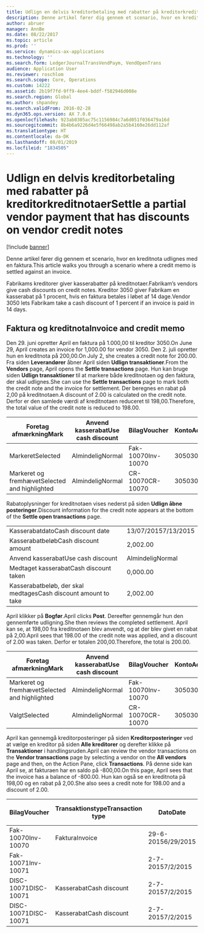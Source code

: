 ```yaml
---
title: Udlign en delvis kreditorbetaling med rabatter på kreditorkreditnotaer
description: Denne artikel fører dig gennem et scenario, hvor en kreditnota udlignes med en faktura.
author: abruer
manager: AnnBe
ms.date: 08/22/2017
ms.topic: article
ms.prod: ''
ms.service: dynamics-ax-applications
ms.technology: ''
ms.search.form: LedgerJournalTransVendPaym, VendOpenTrans
audience: Application User
ms.reviewer: roschlom
ms.search.scope: Core, Operations
ms.custom: 14222
ms.assetid: 2b19f7fd-9ff9-4ee4-bddf-f582946d008e
ms.search.region: Global
ms.author: shpandey
ms.search.validFrom: 2016-02-28
ms.dyn365.ops.version: AX 7.0.0
ms.openlocfilehash: 923ab0305ac75c1156984c7a6d051f036479a16d
ms.sourcegitcommit: 8b4b6a9226d4e5f66498ab2a5b4160e26dd112af
ms.translationtype: HT
ms.contentlocale: da-DK
ms.lasthandoff: 08/01/2019
ms.locfileid: "1834505"
---
```

# <a name="settle-a-partial-vendor-payment-that-has-discounts-on-vendor-credit-notes"></a><span data-ttu-id="66536-103">Udlign en delvis kreditorbetaling med rabatter på kreditorkreditnotaer</span><span class="sxs-lookup"><span data-stu-id="66536-103">Settle a partial vendor payment that has discounts on vendor credit notes</span></span>

[!include [banner](../includes/banner.md)]

<span data-ttu-id="66536-104">Denne artikel fører dig gennem et scenario, hvor en kreditnota udlignes med en faktura.</span><span class="sxs-lookup"><span data-stu-id="66536-104">This article walks you through a scenario where a credit memo is settled against an invoice.</span></span>

<span data-ttu-id="66536-105">Fabrikams kreditorer giver kasserabatter på kreditnotaer.</span><span class="sxs-lookup"><span data-stu-id="66536-105">Fabrikam’s vendors give cash discounts on credit notes.</span></span> <span data-ttu-id="66536-106">Kreditor 3050 giver Fabrikam en kasserabat på 1 procent, hvis en faktura betales i løbet af 14 dage.</span><span class="sxs-lookup"><span data-stu-id="66536-106">Vendor 3050 lets Fabrikam take a cash discount of 1 percent if an invoice is paid in 14 days.</span></span>

## <a name="invoice-and-credit-memo"></a><span data-ttu-id="66536-107">Faktura og kreditnota</span><span class="sxs-lookup"><span data-stu-id="66536-107">Invoice and credit memo</span></span>
<span data-ttu-id="66536-108">Den 29. juni opretter April en faktura på 1.000,00 til kreditor 3050.</span><span class="sxs-lookup"><span data-stu-id="66536-108">On June 29, April creates an invoice for 1,000.00 for vendor 3050.</span></span> <span data-ttu-id="66536-109">Den 2. juli opretter hun en kreditnota på 200,00.</span><span class="sxs-lookup"><span data-stu-id="66536-109">On July 2, she creates a credit note for 200.00.</span></span> <span data-ttu-id="66536-110">Fra siden **Leverandører** åbner April siden **Udlign transaktioner**.</span><span class="sxs-lookup"><span data-stu-id="66536-110">From the **Vendors** page, April opens the **Settle transactions** page.</span></span> <span data-ttu-id="66536-111">Hun kan bruge siden **Udlign transaktioner** til at markere både kreditnotaen og den faktura, der skal udlignes.</span><span class="sxs-lookup"><span data-stu-id="66536-111">She can use the **Settle transactions** page to mark both the credit note and the invoice for settlement.</span></span> <span data-ttu-id="66536-112">Der beregnes en rabat på 2,00 på kreditnotaen.</span><span class="sxs-lookup"><span data-stu-id="66536-112">A discount of 2.00 is calculated on the credit note.</span></span> <span data-ttu-id="66536-113">Derfor er den samlede værdi af kreditnotaen reduceret til 198,00.</span><span class="sxs-lookup"><span data-stu-id="66536-113">Therefore, the total value of the credit note is reduced to 198.00.</span></span>

| <span data-ttu-id="66536-114">Foretag afmærkning</span><span class="sxs-lookup"><span data-stu-id="66536-114">Mark</span></span>                     | <span data-ttu-id="66536-115">Anvend kasserabat</span><span class="sxs-lookup"><span data-stu-id="66536-115">Use cash discount</span></span> | <span data-ttu-id="66536-116">Bilag</span><span class="sxs-lookup"><span data-stu-id="66536-116">Voucher</span></span>   | <span data-ttu-id="66536-117">Konto</span><span class="sxs-lookup"><span data-stu-id="66536-117">Account</span></span> | <span data-ttu-id="66536-118">Dato</span><span class="sxs-lookup"><span data-stu-id="66536-118">Date</span></span>      | <span data-ttu-id="66536-119">Forfaldsdato</span><span class="sxs-lookup"><span data-stu-id="66536-119">Due date</span></span>  | <span data-ttu-id="66536-120">Faktura</span><span class="sxs-lookup"><span data-stu-id="66536-120">Invoice</span></span> | <span data-ttu-id="66536-121">Beløb i transaktionsvaluta</span><span class="sxs-lookup"><span data-stu-id="66536-121">Amount in transaction currency</span></span> | <span data-ttu-id="66536-122">Valuta</span><span class="sxs-lookup"><span data-stu-id="66536-122">Currency</span></span> | <span data-ttu-id="66536-123">Beløb, der skal udlignes</span><span class="sxs-lookup"><span data-stu-id="66536-123">Amount to settle</span></span> |
|--------------------------|-------------------|-----------|---------|-----------|-----------|---------|--------------------------------|----------|------------------|
| <span data-ttu-id="66536-124">Markeret</span><span class="sxs-lookup"><span data-stu-id="66536-124">Selected</span></span>                 | <span data-ttu-id="66536-125">Almindelig</span><span class="sxs-lookup"><span data-stu-id="66536-125">Normal</span></span>            | <span data-ttu-id="66536-126">Fak-10070</span><span class="sxs-lookup"><span data-stu-id="66536-126">Inv-10070</span></span> | <span data-ttu-id="66536-127">3050</span><span class="sxs-lookup"><span data-stu-id="66536-127">3050</span></span>    | <span data-ttu-id="66536-128">29-6-2015</span><span class="sxs-lookup"><span data-stu-id="66536-128">6/29/2015</span></span> | <span data-ttu-id="66536-129">29-7-2015</span><span class="sxs-lookup"><span data-stu-id="66536-129">7/29/2015</span></span> | <span data-ttu-id="66536-130">10070</span><span class="sxs-lookup"><span data-stu-id="66536-130">10070</span></span>   | <span data-ttu-id="66536-131">-1.000,00</span><span class="sxs-lookup"><span data-stu-id="66536-131">-1,000.00</span></span>                      | <span data-ttu-id="66536-132">USD</span><span class="sxs-lookup"><span data-stu-id="66536-132">USD</span></span>      | <span data-ttu-id="66536-133">-990,00</span><span class="sxs-lookup"><span data-stu-id="66536-133">-990.00</span></span>          |
| <span data-ttu-id="66536-134">Markeret og fremhævet</span><span class="sxs-lookup"><span data-stu-id="66536-134">Selected and highlighted</span></span> | <span data-ttu-id="66536-135">Almindelig</span><span class="sxs-lookup"><span data-stu-id="66536-135">Normal</span></span>            | <span data-ttu-id="66536-136">CR-10070</span><span class="sxs-lookup"><span data-stu-id="66536-136">CR-10070</span></span>  | <span data-ttu-id="66536-137">3050</span><span class="sxs-lookup"><span data-stu-id="66536-137">3050</span></span>    | <span data-ttu-id="66536-138">2-7-2015</span><span class="sxs-lookup"><span data-stu-id="66536-138">7/2/2015</span></span>  | <span data-ttu-id="66536-139">29-7-2015</span><span class="sxs-lookup"><span data-stu-id="66536-139">7/29/2015</span></span> |         | <span data-ttu-id="66536-140">200,00</span><span class="sxs-lookup"><span data-stu-id="66536-140">200.00</span></span>                         | <span data-ttu-id="66536-141">USD</span><span class="sxs-lookup"><span data-stu-id="66536-141">USD</span></span>      | <span data-ttu-id="66536-142">198,00</span><span class="sxs-lookup"><span data-stu-id="66536-142">198.00</span></span>           |

<span data-ttu-id="66536-143">Rabatoplysninger for kreditnotaen vises nederst på siden **Udlign åbne posteringer**.</span><span class="sxs-lookup"><span data-stu-id="66536-143">Discount information for the credit note appears at the bottom of the **Settle open transactions** page.</span></span>

|                              |           |
|------------------------------|-----------|
| <span data-ttu-id="66536-144">Kasserabatdato</span><span class="sxs-lookup"><span data-stu-id="66536-144">Cash discount date</span></span>           | <span data-ttu-id="66536-145">13/07/2015</span><span class="sxs-lookup"><span data-stu-id="66536-145">7/13/2015</span></span> |
| <span data-ttu-id="66536-146">Kasserabatbeløb</span><span class="sxs-lookup"><span data-stu-id="66536-146">Cash discount amount</span></span>         | <span data-ttu-id="66536-147">2,00</span><span class="sxs-lookup"><span data-stu-id="66536-147">2.00</span></span>      |
| <span data-ttu-id="66536-148">Anvend kasserabat</span><span class="sxs-lookup"><span data-stu-id="66536-148">Use cash discount</span></span>            | <span data-ttu-id="66536-149">Almindelig</span><span class="sxs-lookup"><span data-stu-id="66536-149">Normal</span></span>    |
| <span data-ttu-id="66536-150">Medtaget kasserabat</span><span class="sxs-lookup"><span data-stu-id="66536-150">Cash discount taken</span></span>          | <span data-ttu-id="66536-151">0,00</span><span class="sxs-lookup"><span data-stu-id="66536-151">0.00</span></span>      |
| <span data-ttu-id="66536-152">Kasserabatbeløb, der skal medtages</span><span class="sxs-lookup"><span data-stu-id="66536-152">Cash discount amount to take</span></span> | <span data-ttu-id="66536-153">2,00</span><span class="sxs-lookup"><span data-stu-id="66536-153">2.00</span></span>      |

<span data-ttu-id="66536-154">April klikker på **Bogfør**.</span><span class="sxs-lookup"><span data-stu-id="66536-154">April clicks **Post**.</span></span> <span data-ttu-id="66536-155">Dereefter gennemgår hun den gennemførte udligning.</span><span class="sxs-lookup"><span data-stu-id="66536-155">She then reviews the completed settlement.</span></span> <span data-ttu-id="66536-156">April kan se, at 198,00 fra kreditnotaen blev anvendt, og at der blev givet en rabat på 2,00.</span><span class="sxs-lookup"><span data-stu-id="66536-156">April sees that 198.00 of the credit note was applied, and a discount of 2.00 was taken.</span></span> <span data-ttu-id="66536-157">Derfor er totalen 200,00.</span><span class="sxs-lookup"><span data-stu-id="66536-157">Therefore, the total is 200.00.</span></span>

| <span data-ttu-id="66536-158">Foretag afmærkning</span><span class="sxs-lookup"><span data-stu-id="66536-158">Mark</span></span>                     | <span data-ttu-id="66536-159">Anvend kasserabat</span><span class="sxs-lookup"><span data-stu-id="66536-159">Use cash discount</span></span> | <span data-ttu-id="66536-160">Bilag</span><span class="sxs-lookup"><span data-stu-id="66536-160">Voucher</span></span>   | <span data-ttu-id="66536-161">Konto</span><span class="sxs-lookup"><span data-stu-id="66536-161">Account</span></span> | <span data-ttu-id="66536-162">Dato</span><span class="sxs-lookup"><span data-stu-id="66536-162">Date</span></span>      | <span data-ttu-id="66536-163">Forfaldsdato</span><span class="sxs-lookup"><span data-stu-id="66536-163">Due date</span></span>  | <span data-ttu-id="66536-164">Faktura</span><span class="sxs-lookup"><span data-stu-id="66536-164">Invoice</span></span>  | <span data-ttu-id="66536-165">Beløb i transaktionsvaluta</span><span class="sxs-lookup"><span data-stu-id="66536-165">Amount in transaction currency</span></span> | <span data-ttu-id="66536-166">Valuta</span><span class="sxs-lookup"><span data-stu-id="66536-166">Currency</span></span> | <span data-ttu-id="66536-167">Beløb, der skal udlignes</span><span class="sxs-lookup"><span data-stu-id="66536-167">Amount to settle</span></span> |
|--------------------------|-------------------|-----------|---------|-----------|-----------|----------|--------------------------------|----------|------------------|
| <span data-ttu-id="66536-168">Markeret og fremhævet</span><span class="sxs-lookup"><span data-stu-id="66536-168">Selected and highlighted</span></span> | <span data-ttu-id="66536-169">Almindelig</span><span class="sxs-lookup"><span data-stu-id="66536-169">Normal</span></span>            | <span data-ttu-id="66536-170">Fak-10070</span><span class="sxs-lookup"><span data-stu-id="66536-170">Inv-10070</span></span> | <span data-ttu-id="66536-171">3050</span><span class="sxs-lookup"><span data-stu-id="66536-171">3050</span></span>    | <span data-ttu-id="66536-172">29-6-2015</span><span class="sxs-lookup"><span data-stu-id="66536-172">6/29/2015</span></span> | <span data-ttu-id="66536-173">29-7-2015</span><span class="sxs-lookup"><span data-stu-id="66536-173">7/29/2015</span></span> | <span data-ttu-id="66536-174">10070</span><span class="sxs-lookup"><span data-stu-id="66536-174">10070</span></span>    | <span data-ttu-id="66536-175">-1.000,00</span><span class="sxs-lookup"><span data-stu-id="66536-175">-1,000.00</span></span>                      | <span data-ttu-id="66536-176">USD</span><span class="sxs-lookup"><span data-stu-id="66536-176">USD</span></span>      | <span data-ttu-id="66536-177">-200,00</span><span class="sxs-lookup"><span data-stu-id="66536-177">-200.00</span></span>          |
| <span data-ttu-id="66536-178">Valgt</span><span class="sxs-lookup"><span data-stu-id="66536-178">Selected</span></span>                 | <span data-ttu-id="66536-179">Almindelig</span><span class="sxs-lookup"><span data-stu-id="66536-179">Normal</span></span>            | <span data-ttu-id="66536-180">CR-10070</span><span class="sxs-lookup"><span data-stu-id="66536-180">CR-10070</span></span>  | <span data-ttu-id="66536-181">3050</span><span class="sxs-lookup"><span data-stu-id="66536-181">3050</span></span>    | <span data-ttu-id="66536-182">2-7-2015</span><span class="sxs-lookup"><span data-stu-id="66536-182">7/2/2015</span></span>  | <span data-ttu-id="66536-183">29-7-2015</span><span class="sxs-lookup"><span data-stu-id="66536-183">7/29/2015</span></span> | <span data-ttu-id="66536-184">CR-10070</span><span class="sxs-lookup"><span data-stu-id="66536-184">CR-10070</span></span> | <span data-ttu-id="66536-185">200,00</span><span class="sxs-lookup"><span data-stu-id="66536-185">200.00</span></span>                         | <span data-ttu-id="66536-186">USD</span><span class="sxs-lookup"><span data-stu-id="66536-186">USD</span></span>      | <span data-ttu-id="66536-187">198,00</span><span class="sxs-lookup"><span data-stu-id="66536-187">198.00</span></span>           |

<span data-ttu-id="66536-188">April kan gennemgå kreditorposteringer på siden **Kreditorposteringer** ved at vælge en kreditor på siden **Alle kreditorer** og derefter klikke på **Transaktioner** i handlingsruden.</span><span class="sxs-lookup"><span data-stu-id="66536-188">April can review the vendor transactions on the **Vendor transactions** page by selecting a vendor on the **All vendors** page and then, on the Action Pane, click **Transactions**.</span></span> <span data-ttu-id="66536-189">På denne side kan April se, at fakturaen har en saldo på -800,00.</span><span class="sxs-lookup"><span data-stu-id="66536-189">On this page, April sees that the invoice has a balance of -800.00.</span></span> <span data-ttu-id="66536-190">Hun kan også se en kreditnota på 198,00 og en rabat på 2,00.</span><span class="sxs-lookup"><span data-stu-id="66536-190">She also sees a credit note for 198.00 and a discount of 2.00.</span></span>

| <span data-ttu-id="66536-191">Bilag</span><span class="sxs-lookup"><span data-stu-id="66536-191">Voucher</span></span>    | <span data-ttu-id="66536-192">Transaktionstype</span><span class="sxs-lookup"><span data-stu-id="66536-192">Transaction type</span></span> | <span data-ttu-id="66536-193">Dato</span><span class="sxs-lookup"><span data-stu-id="66536-193">Date</span></span>      | <span data-ttu-id="66536-194">Faktura</span><span class="sxs-lookup"><span data-stu-id="66536-194">Invoice</span></span> | <span data-ttu-id="66536-195">Beløb i transaktionsvalutadebet</span><span class="sxs-lookup"><span data-stu-id="66536-195">Amount in transaction currency debit</span></span> | <span data-ttu-id="66536-196">Beløb i transaktionsvalutakredit</span><span class="sxs-lookup"><span data-stu-id="66536-196">Amount in transaction currency credit</span></span> | <span data-ttu-id="66536-197">Saldo</span><span class="sxs-lookup"><span data-stu-id="66536-197">Balance</span></span> | <span data-ttu-id="66536-198">Valuta</span><span class="sxs-lookup"><span data-stu-id="66536-198">Currency</span></span> |
|------------|------------------|-----------|---------|--------------------------------------|---------------------------------------|---------|----------|
| <span data-ttu-id="66536-199">Fak-10070</span><span class="sxs-lookup"><span data-stu-id="66536-199">Inv-10070</span></span>  | <span data-ttu-id="66536-200">Faktura</span><span class="sxs-lookup"><span data-stu-id="66536-200">Invoice</span></span>          | <span data-ttu-id="66536-201">29-6-2015</span><span class="sxs-lookup"><span data-stu-id="66536-201">6/29/2015</span></span> | <span data-ttu-id="66536-202">10070</span><span class="sxs-lookup"><span data-stu-id="66536-202">10070</span></span>   |                                      | <span data-ttu-id="66536-203">1.000,00</span><span class="sxs-lookup"><span data-stu-id="66536-203">1,000.00</span></span>                              | <span data-ttu-id="66536-204">-800,00</span><span class="sxs-lookup"><span data-stu-id="66536-204">-800.00</span></span> | <span data-ttu-id="66536-205">USD</span><span class="sxs-lookup"><span data-stu-id="66536-205">USD</span></span>      |
| <span data-ttu-id="66536-206">Fak-10071</span><span class="sxs-lookup"><span data-stu-id="66536-206">Inv-10071</span></span>  |                  | <span data-ttu-id="66536-207">2-7-2015</span><span class="sxs-lookup"><span data-stu-id="66536-207">7/2/2015</span></span>  | <span data-ttu-id="66536-208">CR10071</span><span class="sxs-lookup"><span data-stu-id="66536-208">CR10071</span></span> | <span data-ttu-id="66536-209">200,00</span><span class="sxs-lookup"><span data-stu-id="66536-209">200.00</span></span>                               |                                       | <span data-ttu-id="66536-210">0,00</span><span class="sxs-lookup"><span data-stu-id="66536-210">0.00</span></span>    | <span data-ttu-id="66536-211">USD</span><span class="sxs-lookup"><span data-stu-id="66536-211">USD</span></span>      |
| <span data-ttu-id="66536-212">DISC-10071</span><span class="sxs-lookup"><span data-stu-id="66536-212">DISC-10071</span></span> |  <span data-ttu-id="66536-213">Kasserabat</span><span class="sxs-lookup"><span data-stu-id="66536-213">Cash discount</span></span>   | <span data-ttu-id="66536-214">2-7-2015</span><span class="sxs-lookup"><span data-stu-id="66536-214">7/2/2015</span></span>  |         | <span data-ttu-id="66536-215">2,00</span><span class="sxs-lookup"><span data-stu-id="66536-215">2.00</span></span>                                 |                                       | <span data-ttu-id="66536-216">0,00</span><span class="sxs-lookup"><span data-stu-id="66536-216">0.00</span></span>    | <span data-ttu-id="66536-217">USD</span><span class="sxs-lookup"><span data-stu-id="66536-217">USD</span></span>      |
| <span data-ttu-id="66536-218">DISC-10071</span><span class="sxs-lookup"><span data-stu-id="66536-218">DISC-10071</span></span> |  <span data-ttu-id="66536-219">Kasserabat</span><span class="sxs-lookup"><span data-stu-id="66536-219">Cash discount</span></span>   | <span data-ttu-id="66536-220">2-7-2015</span><span class="sxs-lookup"><span data-stu-id="66536-220">7/2/2015</span></span>  |         |                                      | <span data-ttu-id="66536-221">2,00</span><span class="sxs-lookup"><span data-stu-id="66536-221">2.00</span></span>                                  | <span data-ttu-id="66536-222">0,00</span><span class="sxs-lookup"><span data-stu-id="66536-222">0.00</span></span>    | <span data-ttu-id="66536-223">USD</span><span class="sxs-lookup"><span data-stu-id="66536-223">USD</span></span>      |





